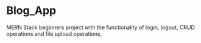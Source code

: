 # Blog_App
MERN Stack beginners project with the functionality of login, logout, CRUD operations and file upload operations, 
